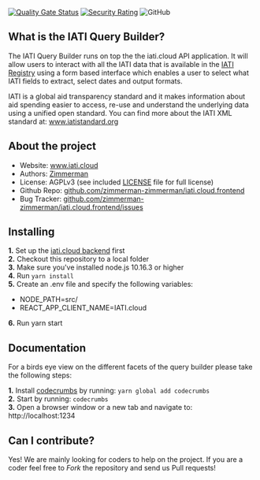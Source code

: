 [![Quality Gate Status](https://sonarcloud.io/api/project_badges/measure?project=zimmerman-zimmerman_iati.cloud.frontend&metric=alert_status)](https://sonarcloud.io/dashboard?id=zimmerman-zimmerman_iati.cloud.frontend)
[![Security Rating](https://sonarcloud.io/api/project_badges/measure?project=zimmerman-zimmerman_iati.cloud.frontend&metric=security_rating)](https://sonarcloud.io/dashboard?id=zimmerman-zimmerman_iati.cloud.frontend)
![GitHub](https://img.shields.io/github/license/zimmerman-team/iati.cloud.frontend)

## What is the IATI Query Builder?

The IATI Query Builder runs on top the the iati.cloud API application. It will allow users to interact with all the IATI data that is available in the [IATI Registry](http://www.iatiregistry.org/publisher) using a form based interface which enables a user to select what IATI fields to extract, select dates and output formats.

IATI is a global aid transparency standard and it makes information about aid spending easier to access, re-use and understand the underlying data using a unified open standard. You can find more about the IATI XML standard at: <a href="http://www.iatistandard.org" target="_blank">www.iatistandard.org</a>

## About the project

- Website: <a href="https://www.iati.cloud" target="_blank">www.iati.cloud</a>
- Authors: <a href="https://www.zimmerman.team/" target="_blank">Zimmerman</a>
- License: AGPLv3 (see included <a href="https://github.com/zimmerman-team/iati.cloud.frontend/blob/develop/LICENSE.MD" target="_blank">LICENSE</a> file for full license)
- Github Repo: <a href="https://github.com/zimmerman-team/iati.cloud.frontend/" target="_blank">github.com/zimmerman-zimmerman/iati.cloud.frontend</a>
- Bug Tracker: <a href="https://github.com/zimmerman-team/iati.cloud.frontend/issues" target="_blank">github.com/zimmerman-zimmerman/iati.cloud.frontend/issues</a>

## Installing

<b>1.</b> Set up the <a href="https://github.com/zimmerman-team/iati.cloud" target="_blank">iati.cloud backend</a> first<br/>
<b>2.</b> Checkout this repository to a local folder<br/>
<b>3.</b> Make sure you've installed node.js 10.16.3 or higher<br/>
<b>4.</b> Run `yarn install` <br/>
<b>5.</b> Create an .env file and specify the following variables:

- NODE_PATH=src/
- REACT_APP_CLIENT_NAME=IATI.cloud

<b>6.</b> Run yarn start

## Documentation

For a birds eye view on the different facets of the query builder please take the following steps:

<b>1.</b> Install <a href="https://github.com/Bogdan-Lyashenko/codecrumbs">codecrumbs</a> by running: `yarn global add codecrumbs`<br/>
<b>2.</b> Start by running: `codecrumbs`<br/>
<b>3.</b> Open a browser window or a new tab and navigate to: http://localhost:1234<br/>

## Can I contribute?

Yes! We are mainly looking for coders to help on the project. If you are a coder feel free to _Fork_ the repository and send us Pull requests!
